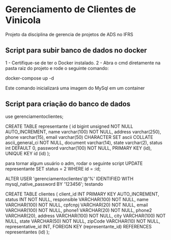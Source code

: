 # Gerenciamento de Clientes de Vinicola

Projeto da disciplina de gerencia de projetos de ADS no IFRS

## Script para subir banco de dados no docker

1 - Certifique-se de ter o Docker instalado.
2 - Abra o cmd diretamente na pasta raiz do projeto e rode o seguinte comando:

docker-compose up -d

Este comando inicializará uma imagem do MySql em um container

## Script para criação do banco de dados

use gerenciamentoclientes;

CREATE TABLE representante (
id bigint unsigned NOT NULL AUTO_INCREMENT,
name varchar(100) NOT NULL,
address varchar(250),
phone varchar(15),
email varchar(50) CHARACTER SET ascii COLLATE ascii_general_ci NOT NULL,
document varchar(14),
state varchar(2),
status int DEFAULT 0,
password varchar(100) NOT NULL,
PRIMARY KEY (id),
UNIQUE KEY id (id)
);

para tornar algum usuário o adm, rodar o seguinte script
UPDATE representante SET status = 2 WHERE id = :id;


ALTER USER 'gerenciamentoclientes'@'%' IDENTIFIED WITH mysql_native_password BY '123456';
testando 

CREATE TABLE clientes (
  client_id INT PRIMARY KEY AUTO_INCREMENT,
  status INT NOT NULL,
  responsible VARCHAR(100) NOT NULL,
  name VARCHAR(100) NOT NULL,
  cpfcnpj VARCHAR(20) NOT NULL,
  email VARCHAR(100) NOT NULL,
  phone1 VARCHAR(20) NOT NULL,
  phone2 VARCHAR(20),
  address VARCHAR(100) NOT NULL,
  city VARCHAR(100) NOT NULL,
  state VARCHAR(50) NOT NULL,
  zipCode VARCHAR(10) NOT NULL,
  representative_id INT,
  FOREIGN KEY (representante_id) REFERENCES representantes (id)
);
